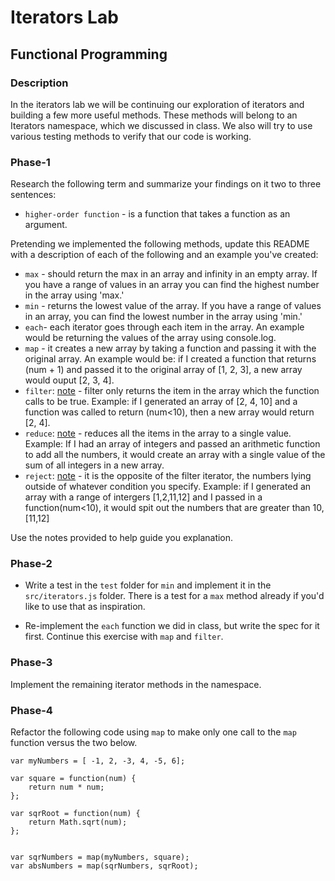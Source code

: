 # Iterators Lab
## Functional Programming


### Description

In the iterators lab we will be continuing our exploration of iterators and building a few more useful methods. These methods will belong to an Iterators namespace, which we discussed in class. We also will try to use various testing methods to verify that our code is working. 


### Phase-1

Research the following term and summarize your findings on it two to three sentences:

* `higher-order function` - is a function that takes a function as an argument.


Pretending we implemented the following methods, update this README with a description of each of the following and an example you've created:


* `max` - should return the max in an array and infinity in an empty array. If you have a range of values in an array you can find the highest number in the array using 'max.'
* `min` - returns the lowest value of the array. If you have a range of values in an array, you can find the lowest number in the array using 'min.' 
* `each`- each iterator goes through each item in the array. An example would be returning the values of the array using console.log.
* `map` - it creates a new array by taking a function and passing it with the original array. An example would be: if  I created a function that returns (num + 1) and passed it to the original array of [1, 2, 3], a new array would ouput [2, 3, 4].
* `filter`: [note](https://developer.mozilla.org/en-US/docs/Web/JavaScript/Reference/Global_Objects/Array/filter) - filter only returns the item in the array which the function calls to be true. Example: if I generated an array of [2, 4, 10] and a function was called to return (num<10), then a new array would return [2, 4].
* `reduce`: [note](https://developer.mozilla.org/en-US/docs/Web/JavaScript/Reference/Global_Objects/Array/reduce) - reduces all the items in the array to a single value. Example: If I had an array of integers and passed an arithmetic function to add all the numbers, it would create an array with a single value of the sum of all integers in a new array.
* `reject`: [note](http://underscorejs.org/#reject) - it is the opposite of the filter iterator, the numbers lying outside of whatever condition you specify. Example: if I generated an array with a range of intergers [1,2,11,12] and I passed in a function(num<10), it would spit out the numbers that are greater than 10, [11,12]

Use the notes provided to help guide you explanation.




### Phase-2 

* Write a test in the `test` folder for `min` and implement it in the `src/iterators.js` folder. There is a test for a `max` method already if you'd like to use that as inspiration. 

* Re-implement the `each` function we did in class, but write the spec for it first. Continue this exercise with `map` and `filter`.


### Phase-3

Implement the remaining iterator methods in the namespace.


### Phase-4

Refactor the following code using `map` to make only one call to the `map` function versus the two below.


```
var myNumbers = [ -1, 2, -3, 4, -5, 6];

var square = function(num) {
	return num * num;
};

var sqrRoot = function(num) {
	return Math.sqrt(num);
};


var sqrNumbers = map(myNumbers, square);
var absNumbers = map(sqrNumbers, sqrRoot);
```




